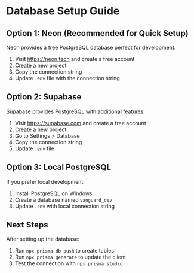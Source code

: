 # Database Setup Guide

## Option 1: Neon (Recommended for Quick Setup)
Neon provides a free PostgreSQL database perfect for development.

1. Visit https://neon.tech and create a free account
2. Create a new project
3. Copy the connection string
4. Update `.env` file with the connection string

## Option 2: Supabase
Supabase provides PostgreSQL with additional features.

1. Visit https://supabase.com and create a free account
2. Create a new project
3. Go to Settings > Database
4. Copy the connection string
5. Update `.env` file

## Option 3: Local PostgreSQL
If you prefer local development:

1. Install PostgreSQL on Windows
2. Create a database named `vanguard_dev`
3. Update `.env` with local connection string

## Next Steps
After setting up the database:
1. Run `npx prisma db push` to create tables
2. Run `npx prisma generate` to update the client
3. Test the connection with `npx prisma studio`